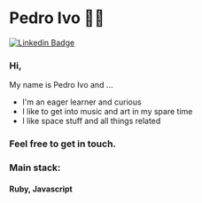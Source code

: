 
<!--
**pedryvo/pedryvo** is a ✨ _special_ ✨ repository because its `README.md` (this file) appears on your GitHub profile.

Here are some ideas to get you started:

- 🔭 I’m currently working on ...
- 🌱 I’m currently learning ...
- 👯 I’m looking to collaborate on ...
- 🤔 I’m looking for help with ...
- 💬 Ask me about ...
- 📫 How to reach me: ...
- 😄 Pronouns: ...
- ⚡ Fun fact: ...
-->

# Pedro Ivo :man_technologist:
[![Linkedin Badge](https://img.shields.io/badge/-LinkedIn-blue?style=flat-square&logo=Linkedin&logoColor=white&link=https://www.linkedin.com/in/pedroyvo/)](https://www.linkedin.com/in/pedroyvo/)

### Hi,
My name is Pedro Ivo and ...

 - I'm an eager learner and curious
 - I like to get into music and art in my spare time
 - I like space stuff and all things related
 
 ### Feel free to get in touch.
 ### Main stack:
 #### Ruby, Javascript
